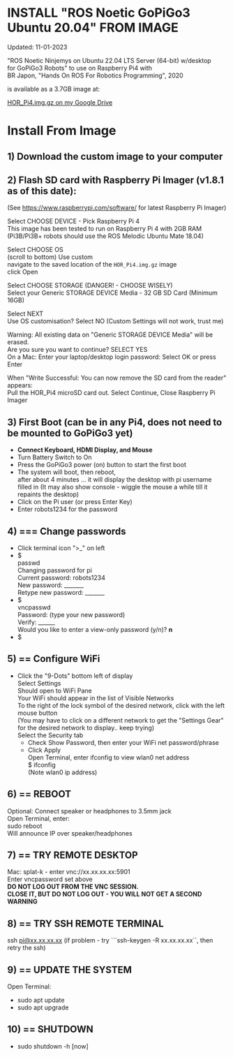 # INSTALL "ROS Noetic GoPiGo3 Ubuntu 20.04" FROM IMAGE
  
Updated: 11-01-2023  
  
"ROS Noetic Ninjemys on Ubuntu 22.04 LTS Server (64-bit) w/desktop  
for GoPiGo3 Robots" to use on Raspberry Pi4 with  
BR Japon, "Hands On ROS For Robotics Programming", 2020  
  
is available as a 3.7GB image at:   
  
[HOR_Pi4.img.gz on my Google Drive](https://drive.google.com/file/d/1hIV8aMtXHlQtdo2X9vP59KWP1AdNWahc/view?usp=sharing)  
  
# Install From Image  
## 1) Download the custom image to your computer  
  
  
  
## 2) Flash SD card with Raspberry Pi Imager (v1.8.1 as of this date):  
  (See https://www.raspberrypi.com/software/ for latest Raspberry Pi Imager)  
  
  Select CHOOSE DEVICE - Pick Raspberry Pi 4  
    This image has been tested to run on Raspberry Pi 4 with 2GB RAM  
    (Pi3B/Pi3B+ robots should use the ROS Melodic Ubuntu Mate 18.04) 
    
  Select CHOOSE OS  
    (scroll to bottom) Use custom  
    navigate to the saved location of the ```HOR_Pi4.img.gz``` image  
    click Open  
    
  Select CHOOSE STORAGE (DANGER! - CHOOSE WISELY)  
    Select your Generic STORAGE DEVICE Media - 32 GB SD Card (Minimum 16GB)  
  
  Select NEXT  
    Use OS customisation?  Select NO  (Custom Settings will not work, trust me)  
    
  Warning: All existing data on "Generic STORAGE DEVICE Media" will be erased.  
  Are you sure you want to continue?  SELECT YES  
  On a Mac: Enter your laptop/desktop login password:  Select OK or press Enter  
     
    
  When "Write Successful: You can now remove the SD card from the reader" appears:    
  Pull the HOR_Pi4 microSD card out.  Select Continue, Close Raspberry Pi Imager  
     
    
## 3) First Boot (can be in any Pi4, does not need to be mounted to GoPiGo3 yet)  
  - **Connect Keyboard, HDMI Display, and Mouse**  
  - Turn Battery Switch to On  
  - Press the GoPiGo3 power (on) button to start the first boot   
  - The system will boot, then reboot,  
    after about 4 minutes ... it will display the desktop with pi username filled in 
    (It may also show console - wiggle the mouse a while till it repaints the desktop)  
  - Click on the Pi user (or press Enter Key)  
  - Enter robots1234 for the password  
      
## 4)  === Change passwords  
  - Click terminal icon ">_" on left  
  - $  
    passwd  
    Changing password for pi   
    Current password: robots1234   
    New password: _______   
    Retype new password: _______  
  - $  
    vncpasswd  
    Password: (type your new password)  
    Verify:  ______  
    Would you like to enter a view-only password (y/n)?  **n**  
  - $  
     
  
## 5)  == Configure WiFi  
  - Click the "9-Dots" bottom left of display  
    Select Settings  
    Should open to WiFi Pane  
    Your WiFi should appear in the list of Visible Networks  
    To the right of the lock symbol of the desired network, click with the left mouse button  
    (You may have to click on a different network to get the "Settings Gear" for the desired network to display.. keep trying)  
    Select the Security tab  
    -  Check Show Password, then enter your WiFi net password/phrase  
    -  Click Apply  
    Open Terminal, enter ifconfig to view wlan0 net address  
    $ ifconfig  
    (Note wlan0 ip address)  
  
## 6) == REBOOT  
  Optional:  Connect speaker or headphones to 3.5mm jack  
  Open Terminal, enter:  
  sudo reboot  
  Will announce IP over speaker/headphones  
  
## 7) == TRY REMOTE DESKTOP  
  Mac:  splat-k - enter vnc://xx.xx.xx.xx:5901  
        Enter vncpassword set above  
        **DO NOT LOG OUT FROM THE VNC SESSION.**  
        **CLOSE IT, BUT DO NOT LOG OUT - YOU WILL NOT GET A SECOND WARNING**  
  
## 8) == TRY SSH REMOTE TERMINAL
  ssh pi@xx.xx.xx.xx
  (if problem - try ```ssh-keygen -R xx.xx.xx.xx``, then retry the ssh)
  
## 9) == UPDATE THE SYSTEM  
Open Terminal:  
- sudo apt update  
- sudo apt upgrade  
  
## 10) == SHUTDOWN  
- sudo shutdown -h \[now\]  


  


